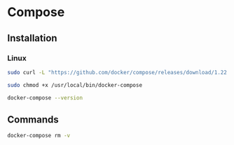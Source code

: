 # Compose

## Installation

### Linux

```sh
sudo curl -L "https://github.com/docker/compose/releases/download/1.22.0/docker-compose-$(uname -s)-$(uname -m)" -o /usr/local/bin/docker-compose
```

```sh
sudo chmod +x /usr/local/bin/docker-compose
```

```sh
docker-compose --version
```

## Commands

```sh
docker-compose rm -v
```
